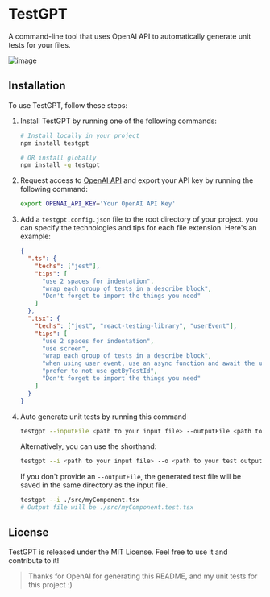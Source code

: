 # TestGPT

A command-line tool that uses OpenAI API to automatically generate unit tests for your files.

![image](https://user-images.githubusercontent.com/49946791/219856357-57a55c11-208b-4df3-ad10-ffc465e9d549.gif)

## Installation

To use TestGPT, follow these steps:

1. Install TestGPT by running one of the following commands:

   ```bash
   # Install locally in your project
   npm install testgpt

   # OR install globally
   npm install -g testgpt
   ```

2. Request access to [OpenAI API](https://openai.com/api/) and export your API key by running the following command:
   ```bash
   export OPENAI_API_KEY='Your OpenAI API Key'
   ```
3. Add a `testgpt.config.json` file to the root directory of your project. you can specify the technologies and tips for each file extension. Here's an example:

   ```json
   {
     ".ts": {
       "techs": ["jest"],
       "tips": [
         "use 2 spaces for indentation",
         "wrap each group of tests in a describe block",
         "Don't forget to import the things you need"
       ]
     },
     ".tsx": {
       "techs": ["jest", "react-testing-library", "userEvent"],
       "tips": [
         "use 2 spaces for indentation",
         "use screen",
         "wrap each group of tests in a describe block",
         "when using user event, use an async function and await the user event",
         "prefer to not use getByTestId",
         "Don't forget to import the things you need"
       ]
     }
   }
   ```

4. Auto generate unit tests by running this command

   ```bash
   testgpt --inputFile <path to your input file> --outputFile <path to your test output file>
   ```

   Alternatively, you can use the shorthand:

   ```bash
   testgpt --i <path to your input file> --o <path to your test output file>
   ```

   If you don't provide an `--outputFile`, the generated test file will be saved in the same directory as the input file.

   ```bash
   testgpt --i ./src/myComponent.tsx
   # Output file will be ./src/myComponent.test.tsx
   ```

## License

TestGPT is released under the MIT License. Feel free to use it and contribute to it!

> Thanks for OpenAI for generating this README, and my unit tests for this project :)
